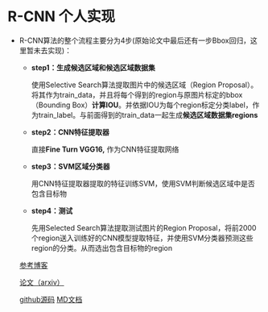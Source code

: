 # R-CNN 个人实现
- R-CNN算法的整个流程主要分为4步(原始论文中最后还有一步Bbox回归，这里暂未去实现)：

  - **step1：生成候选区域和候选区域数据集**
  
    使用Selective Search算法提取图片中的候选区域（Region Proposal）。将其作为train_data，并且将每个得到的region与原图片标定的bbox（Bounding Box）**计算IOU**。并依据IOU为每个region标定分类label，作为train_label。与前面得到的train_data一起生成**候选区域数据集regions**
  
  - **step2：CNN特征提取器**
  
    直接**Fine Turn VGG16,** 作为CNN特征提取网络
  
  - **step3：SVM区域分类器**
  
    用CNN特征提取器提取的特征训练SVM，使用SVM判断候选区域中是否包含目标物
  
  - **step4：测试**
  
    先用Selected Search算法提取测试图片的Region Proposal，将前2000个region送入训练好的CNN模型提取特征，并使用SVM分类器预测这些region的分类。从而选出包含目标物的region
  
  [参考博客](https://towardsdatascience.com/step-by-step-r-cnn-implementation-from-scratch-in-python-e97101ccde55)
  
  [论文（arxiv）](https://arxiv.org/abs/1311.2524)
  
  [github源码](https://github.com/phww/Study-Model-Myself/tree/main/R-CNN)
  [MD文档](https://github.com/phww/Study-Model-Myself/blob/main/R-CNN/%E4%BB%8E%E9%9B%B6%E5%BC%80%E5%A7%8B%E7%9B%AE%E6%A0%87%E8%AF%86%E5%88%ABR-CNN.md)

